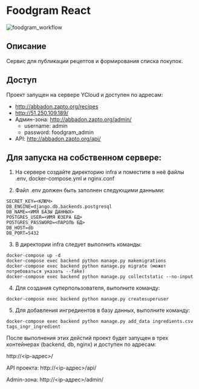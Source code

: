# Foodgram React

![foodgram_workflow](https://github.com/AbbadonAA/foodgram-project-react/workflows/foodgram_workflow/badge.svg)

## Описание

Сервис для публикации рецептов и формирования списка покупок.

## Доступ

Проект запущен на сервере YCloud и доступен по адресам:
- http://abbadon.zapto.org/recipes
- http://51.250.109.189/
- Админ-зона: http://abbadon.zapto.org/admin/
  - username: admin
  - password: foodgram_admin
- API: http://abbadon.zapto.org/api/

## Для запуска на собственном сервере:

1. На сервере создайте директорию infra и поместите в неё файлы .env, docker-compose.yml и nginx.conf

2. Файл .env должен быть заполнен следующими данными:
```
SECRET_KEY=<КЛЮЧ>
DB_ENGINE=django.db.backends.postgresql
DB_NAME=<ИМЯ БАЗЫ ДАННЫХ>
POSTGRES_USER=<ИМЯ ЮЗЕРА БД>
POSTGRES_PASSWORD=<ПАРОЛЬ БД>
DB_HOST=db
DB_PORT=5432
```

3. В директории infra следует выполнить команды:
```
docker-compose up -d
docker-compose exec backend python manage.py makemigrations
docker-compose exec backend python manage.py migrate (может потребоваться указать --fake)
docker-compose exec backend python manage.py collectstatic --no-input
```

4. Для создания суперпользователя, выполните команду:
```
docker-compose exec backend python manage.py createsuperuser
```

5. Для добавления ингредиентов в базу данных, выполните команду:
```
docker-compose exec backend python manage.py add_data ingredients.csv tags_ingr_ingredient
```
После выполнения этих дейстий проект будет запущен в трех контейнерах (backend, db, nginx) и доступен по адресам:

http://<ip-адрес>/

API проекта: http://<ip-адрес>/api/

Admin-зона: http://<ip-адрес>/admin/
